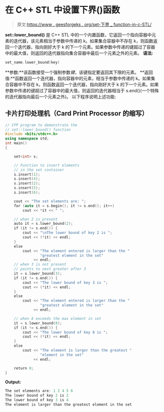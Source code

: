 # 在 C++ STL 中设置下界()函数

> 原文:[https://www . geesforgeks . org/set-下界 _ function-in-c-STL/](https://www.geeksforgeeks.org/set-lower_bound-function-in-c-stl/)

**set::lower_bound()** 是 C++ STL 中的一个内置函数，它返回一个指向容器中元素的迭代器，该元素相当于参数中传递的 k。如果集合容器中不存在 k，则函数返回一个迭代器，指向刚好大于 k 的下一个元素。如果参数中传递的键超过了容器中的最大值，则返回的迭代器指向集合容器中最后一个元素之外的元素。
**语法:**

```cpp
set_name.lower_bound(key)

```

**参数:**该函数接受一个强制参数*键*，该键指定要返回其下限的元素。
**返回值:**函数返回一个迭代器，指向容器中的元素，相当于参数中传递的 k。如果集合容器中不存在 k，则函数返回一个迭代器，指向刚好大于 k 的下一个元素。如果参数中传递的键超过了容器中的最大值，则返回的迭代器相当于 s.end()(一个特殊的迭代器指向最后一个元素之外)。
以下程序说明上述功能:

## 卡片打印处理机（Card Print Processor 的缩写）

```cpp
// CPP program to demonstrate the
// set::lower_bound() function
#include <bits/stdc++.h>
using namespace std;
int main()
{

    set<int> s;

    // Function to insert elements
    // in the set container
    s.insert(1);
    s.insert(4);
    s.insert(2);
    s.insert(5);
    s.insert(6);

    cout << "The set elements are: ";
    for (auto it = s.begin(); it != s.end(); it++)
        cout << *it << " ";

    // when 2 is present
    auto it = s.lower_bound(2);
    if (it != s.end()) {
        cout << "\nThe lower bound of key 2 is ";
        cout << (*it) << endl;
    }
    else
        cout << "The element entered is larger than the "
                "greatest element in the set"
             << endl;
    // when 3 is not present
    // points to next greater after 3
    it = s.lower_bound(3);
    if (it != s.end()) {
        cout << "The lower bound of key 3 is ";
        cout << (*it) << endl;
    }
    else
        cout << "The element entered is larger than the "
                "greatest element in the set"
             << endl;

    // when 8 exceeds the max element in set
    it = s.lower_bound(8);
    if (it != s.end()) {
        cout << "The lower bound of key 8 is ";
        cout << (*it) << endl;
    }
    else
        cout << "The element is larger than the greatest "
                "element in the set"
             << endl;

    return 0;
}
```

**Output:** 

```cpp
The set elements are: 1 2 4 5 6 
The lower bound of key 2 is 2
The lower bound of key 3 is 4
The element is larger than the greatest element in the set

```
